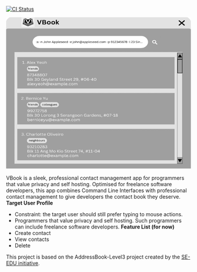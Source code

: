 [![CI Status](https://github.com/AY2425S1-CS2103T-F12-4/tp/workflows/Java%20CI/badge.svg)](https://github.com/AY2425S1-CS2103T-F12-4/tp/actions)

![Ui](docs/images/Ui.png)

VBook is a sleek, professional contact management app for programmers that value privacy and self hosting. Optimised for freelance software developers, this app combines Command Line Interfaces with professional contact management to give developers the contact book they deserve.<br>
**Target User Profile**
* Constraint: the target user should still prefer typing to mouse actions.
* Programmers that value privacy and self hosting. Such programmers can include freelance software developers. 
**Feature List (for now)**
* Create contact
* View contacts
* Delete


This project is based on the AddressBook-Level3 project created by the [SE-EDU initiative](https://se-education.org).